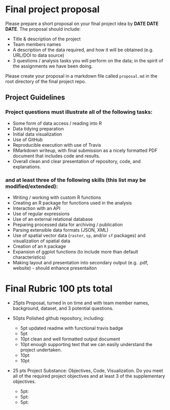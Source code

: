 # Final project proposal

Please prepare a short proposal on your final project idea by **DATE DATE DATE**. The proposal should include:

- Title & description of the project
- Team members names
- A description of the data required, and how it will be obtained (e.g. URL/DOI to data source)
- 3 questions / analysis tasks you will perform on the data; in the spirit of the assignments we have been doing.


Please create your proposal in a markdown file called `proposal.md` in the root directory of the final project repo.






## Project Guidelines

### Project questions must illustrate all of the following tasks:

- Some form of data access / reading into R
- Data tidying preparation
- Initial data visualization
- Use of GitHub
- Reproducible execution with use of Travis
- RMarkdown writeup, with final submission as a nicely formatted PDF document that includes code and results.
- Overall clean and clear presentation of repository, code, and explanations.


### and at least three of the following skills (this list may be modified/extended):

- Writing / working with custom R functions
- Creating an R package for functions used in the analysis
- Interaction with an API
- Use of regular expressions
- Use of an external relational database
- Preparing processed data for archiving / publication
- Parsing extensible data formats (JSON, XML)
- Use of spatial vector data (`raster`, `sp`, and/or `sf` packages) and visualization of spatial data
- Creation of an `R` package
- Expansion of ggplot functions (to include more than default characteristics)
- Making layout and presentation into secondary output (e.g. .pdf, website) - should enhance presentaiton






# Final Rubric 100 pts total

 - 25pts Proposal, turned in on time and with team member names, background, dataset, and 3 potential questions.


 - 50pts Polished github repository, including:
	 -  5pt updated readme with functional travis badge 
	 -  5pt 
	 -  10pt clean and well formatted output document 
	 -  10pt enough supporting text that we can easily understand the project undertaken.
	 -  10pt
	 -  10pt


 - 25 pts Project Substance: Objectives, Code, Visualization. Do you meet all of the required project objectives and at least 3 of the supplementary objectives.
	 - 5pt: 
	 - 5pt: 
	 - 5pt: 


